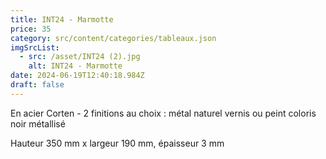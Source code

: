 ```yaml
---
title: INT24 - Marmotte
price: 35
category: src/content/categories/tableaux.json
imgSrcList:
  - src: /asset/INT24 (2).jpg
    alt: INT24 - Marmotte
date: 2024-06-19T12:40:18.984Z
draft: false
---
```


En acier Corten - 2 finitions au choix : métal naturel vernis ou peint coloris noir métallisé

Hauteur 350 mm x largeur 190 mm, épaisseur 3 mm
